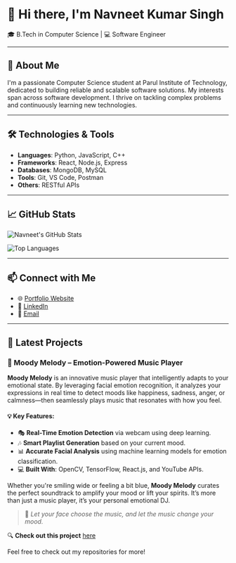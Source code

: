 # 👋 Hi there, I'm Navneet Kumar Singh

🎓 B.Tech in Computer Science | 💻 Software Engineer

---

## 🚀 About Me

I'm a passionate Computer Science student at Parul Institute of Technology, dedicated to building reliable and scalable software solutions. My interests span across software development. I thrive on tackling complex problems and continuously learning new technologies.

---

## 🛠️ Technologies & Tools

- **Languages**: Python, JavaScript, C++
- **Frameworks**: React, Node.js, Express
- **Databases**: MongoDB, MySQL
- **Tools**: Git, VS Code, Postman
- **Others**: RESTful APIs

---

## 📈 GitHub Stats

![Navneet's GitHub Stats](https://github-readme-stats.vercel.app/api?username=singhnavneet77&show_icons=true&theme=radical)

![Top Languages](https://github-readme-stats.vercel.app/api/top-langs/?username=singhnavneet77&layout=compact&theme=radical)

---

## 📫 Connect with Me

- 🌐 [Portfolio Website](https://null/)
- 💼 [LinkedIn](https://www.linkedin.com/in/navneet73/)
- 📧 [Email](mailto:nhued1@gmail.com)

---

## 📝 Latest Projects

### 🎵 Moody Melody – Emotion-Powered Music Player

**Moody Melody** is an innovative music player that intelligently adapts to your emotional state. By leveraging facial emotion recognition, it analyzes your expressions in real time to detect moods like happiness, sadness, anger, or calmness—then seamlessly plays music that resonates with how you feel.

#### 💡 Key Features:
- 🎭 **Real-Time Emotion Detection** via webcam using deep learning.
- 🎶 **Smart Playlist Generation** based on your current mood.
- 📊 **Accurate Facial Analysis** using machine learning models for emotion classification.
- 💻 **Built With**: OpenCV, TensorFlow, React.js, and YouTube APIs.

Whether you're smiling wide or feeling a bit blue, **Moody Melody** curates the perfect soundtrack to amplify your mood or lift your spirits. It’s more than just a music player, it’s your personal emotional DJ.

> 🧠 _Let your face choose the music, and let the music change your mood._

🔍 **Check out this project** [here](https://github.com/singhnavneet77/MoodyMelody)


Feel free to check out my repositories for more!

